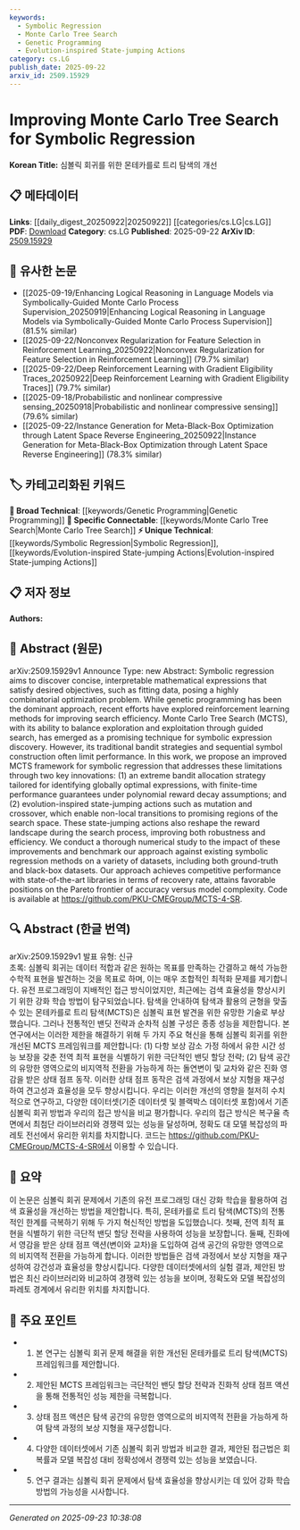 ```yaml
---
keywords:
  - Symbolic Regression
  - Monte Carlo Tree Search
  - Genetic Programming
  - Evolution-inspired State-jumping Actions
category: cs.LG
publish_date: 2025-09-22
arxiv_id: 2509.15929
---
```


<!-- KEYWORD_LINKING_METADATA:
{
  "processed_timestamp": "2025-09-23T10:38:08.004509",
  "vocabulary_version": "1.0",
  "selected_keywords": [
    "Symbolic Regression",
    "Monte Carlo Tree Search",
    "Genetic Programming",
    "Evolution-inspired State-jumping Actions"
  ],
  "rejected_keywords": [],
  "similarity_scores": {
    "Symbolic Regression": 0.8,
    "Monte Carlo Tree Search": 0.78,
    "Genetic Programming": 0.7,
    "Evolution-inspired State-jumping Actions": 0.75
  },
  "extraction_method": "AI_prompt_based",
  "budget_applied": true,
  "candidates_json": {
    "candidates": [
      {
        "surface": "Symbolic Regression",
        "canonical": "Symbolic Regression",
        "aliases": [
          "Symbolic Expression Discovery"
        ],
        "category": "unique_technical",
        "rationale": "This is a central concept in the paper, focusing on discovering mathematical expressions, which is unique and specific to the study.",
        "novelty_score": 0.7,
        "connectivity_score": 0.65,
        "specificity_score": 0.85,
        "link_intent_score": 0.8
      },
      {
        "surface": "Monte Carlo Tree Search",
        "canonical": "Monte Carlo Tree Search",
        "aliases": [
          "MCTS"
        ],
        "category": "specific_connectable",
        "rationale": "A key method discussed in the paper, relevant for linking to other works using this search strategy.",
        "novelty_score": 0.55,
        "connectivity_score": 0.8,
        "specificity_score": 0.75,
        "link_intent_score": 0.78
      },
      {
        "surface": "Genetic Programming",
        "canonical": "Genetic Programming",
        "aliases": [],
        "category": "broad_technical",
        "rationale": "A foundational approach in symbolic regression, providing context for the improvements proposed in the paper.",
        "novelty_score": 0.5,
        "connectivity_score": 0.7,
        "specificity_score": 0.65,
        "link_intent_score": 0.7
      },
      {
        "surface": "Evolution-inspired State-jumping Actions",
        "canonical": "Evolution-inspired State-jumping Actions",
        "aliases": [
          "State-jumping Actions",
          "Mutation and Crossover"
        ],
        "category": "unique_technical",
        "rationale": "Represents a novel technique introduced in the paper to enhance search efficiency, making it a unique contribution.",
        "novelty_score": 0.8,
        "connectivity_score": 0.6,
        "specificity_score": 0.9,
        "link_intent_score": 0.75
      }
    ],
    "ban_list_suggestions": [
      "method",
      "performance",
      "efficiency",
      "benchmark",
      "datasets"
    ]
  },
  "decisions": [
    {
      "candidate_surface": "Symbolic Regression",
      "resolved_canonical": "Symbolic Regression",
      "decision": "linked",
      "scores": {
        "novelty": 0.7,
        "connectivity": 0.65,
        "specificity": 0.85,
        "link_intent": 0.8
      }
    },
    {
      "candidate_surface": "Monte Carlo Tree Search",
      "resolved_canonical": "Monte Carlo Tree Search",
      "decision": "linked",
      "scores": {
        "novelty": 0.55,
        "connectivity": 0.8,
        "specificity": 0.75,
        "link_intent": 0.78
      }
    },
    {
      "candidate_surface": "Genetic Programming",
      "resolved_canonical": "Genetic Programming",
      "decision": "linked",
      "scores": {
        "novelty": 0.5,
        "connectivity": 0.7,
        "specificity": 0.65,
        "link_intent": 0.7
      }
    },
    {
      "candidate_surface": "Evolution-inspired State-jumping Actions",
      "resolved_canonical": "Evolution-inspired State-jumping Actions",
      "decision": "linked",
      "scores": {
        "novelty": 0.8,
        "connectivity": 0.6,
        "specificity": 0.9,
        "link_intent": 0.75
      }
    }
  ]
}
-->

# Improving Monte Carlo Tree Search for Symbolic Regression

**Korean Title:** 심볼릭 회귀를 위한 몬테카를로 트리 탐색의 개선

## 📋 메타데이터

**Links**: [[daily_digest_20250922|20250922]] [[categories/cs.LG|cs.LG]]
**PDF**: [Download](https://arxiv.org/pdf/2509.15929.pdf)
**Category**: cs.LG
**Published**: 2025-09-22
**ArXiv ID**: [2509.15929](https://arxiv.org/abs/2509.15929)

## 🔗 유사한 논문
- [[2025-09-19/Enhancing Logical Reasoning in Language Models via Symbolically-Guided Monte Carlo Process Supervision_20250919|Enhancing Logical Reasoning in Language Models via Symbolically-Guided Monte Carlo Process Supervision]] (81.5% similar)
- [[2025-09-22/Nonconvex Regularization for Feature Selection in Reinforcement Learning_20250922|Nonconvex Regularization for Feature Selection in Reinforcement Learning]] (79.7% similar)
- [[2025-09-22/Deep Reinforcement Learning with Gradient Eligibility Traces_20250922|Deep Reinforcement Learning with Gradient Eligibility Traces]] (79.7% similar)
- [[2025-09-18/Probabilistic and nonlinear compressive sensing_20250918|Probabilistic and nonlinear compressive sensing]] (79.6% similar)
- [[2025-09-22/Instance Generation for Meta-Black-Box Optimization through Latent Space Reverse Engineering_20250922|Instance Generation for Meta-Black-Box Optimization through Latent Space Reverse Engineering]] (78.3% similar)

## 🏷️ 카테고리화된 키워드
**🧠 Broad Technical**: [[keywords/Genetic Programming|Genetic Programming]]
**🔗 Specific Connectable**: [[keywords/Monte Carlo Tree Search|Monte Carlo Tree Search]]
**⚡ Unique Technical**: [[keywords/Symbolic Regression|Symbolic Regression]], [[keywords/Evolution-inspired State-jumping Actions|Evolution-inspired State-jumping Actions]]

## 📋 저자 정보

**Authors:** 

## 📄 Abstract (원문)

arXiv:2509.15929v1 Announce Type: new 
Abstract: Symbolic regression aims to discover concise, interpretable mathematical expressions that satisfy desired objectives, such as fitting data, posing a highly combinatorial optimization problem. While genetic programming has been the dominant approach, recent efforts have explored reinforcement learning methods for improving search efficiency. Monte Carlo Tree Search (MCTS), with its ability to balance exploration and exploitation through guided search, has emerged as a promising technique for symbolic expression discovery. However, its traditional bandit strategies and sequential symbol construction often limit performance. In this work, we propose an improved MCTS framework for symbolic regression that addresses these limitations through two key innovations: (1) an extreme bandit allocation strategy tailored for identifying globally optimal expressions, with finite-time performance guarantees under polynomial reward decay assumptions; and (2) evolution-inspired state-jumping actions such as mutation and crossover, which enable non-local transitions to promising regions of the search space. These state-jumping actions also reshape the reward landscape during the search process, improving both robustness and efficiency. We conduct a thorough numerical study to the impact of these improvements and benchmark our approach against existing symbolic regression methods on a variety of datasets, including both ground-truth and black-box datasets. Our approach achieves competitive performance with state-of-the-art libraries in terms of recovery rate, attains favorable positions on the Pareto frontier of accuracy versus model complexity. Code is available at https://github.com/PKU-CMEGroup/MCTS-4-SR.

## 🔍 Abstract (한글 번역)

arXiv:2509.15929v1 발표 유형: 신규  
초록: 심볼릭 회귀는 데이터 적합과 같은 원하는 목표를 만족하는 간결하고 해석 가능한 수학적 표현을 발견하는 것을 목표로 하며, 이는 매우 조합적인 최적화 문제를 제기합니다. 유전 프로그래밍이 지배적인 접근 방식이었지만, 최근에는 검색 효율성을 향상시키기 위한 강화 학습 방법이 탐구되었습니다. 탐색을 안내하여 탐색과 활용의 균형을 맞출 수 있는 몬테카를로 트리 탐색(MCTS)은 심볼릭 표현 발견을 위한 유망한 기술로 부상했습니다. 그러나 전통적인 밴딧 전략과 순차적 심볼 구성은 종종 성능을 제한합니다. 본 연구에서는 이러한 제한을 해결하기 위해 두 가지 주요 혁신을 통해 심볼릭 회귀를 위한 개선된 MCTS 프레임워크를 제안합니다: (1) 다항 보상 감소 가정 하에서 유한 시간 성능 보장을 갖춘 전역 최적 표현을 식별하기 위한 극단적인 밴딧 할당 전략; (2) 탐색 공간의 유망한 영역으로의 비지역적 전환을 가능하게 하는 돌연변이 및 교차와 같은 진화 영감을 받은 상태 점프 동작. 이러한 상태 점프 동작은 검색 과정에서 보상 지형을 재구성하여 견고성과 효율성을 모두 향상시킵니다. 우리는 이러한 개선의 영향을 철저히 수치적으로 연구하고, 다양한 데이터셋(기준 데이터셋 및 블랙박스 데이터셋 포함)에서 기존 심볼릭 회귀 방법과 우리의 접근 방식을 비교 평가합니다. 우리의 접근 방식은 복구율 측면에서 최첨단 라이브러리와 경쟁력 있는 성능을 달성하며, 정확도 대 모델 복잡성의 파레토 전선에서 유리한 위치를 차지합니다. 코드는 https://github.com/PKU-CMEGroup/MCTS-4-SR에서 이용할 수 있습니다.

## 📝 요약

이 논문은 심볼릭 회귀 문제에서 기존의 유전 프로그래밍 대신 강화 학습을 활용하여 검색 효율성을 개선하는 방법을 제안합니다. 특히, 몬테카를로 트리 탐색(MCTS)의 전통적인 한계를 극복하기 위해 두 가지 혁신적인 방법을 도입했습니다. 첫째, 전역 최적 표현을 식별하기 위한 극단적 밴딧 할당 전략을 사용하여 성능을 보장합니다. 둘째, 진화에서 영감을 받은 상태 점프 액션(변이와 교차)을 도입하여 검색 공간의 유망한 영역으로의 비지역적 전환을 가능하게 합니다. 이러한 방법들은 검색 과정에서 보상 지형을 재구성하여 강건성과 효율성을 향상시킵니다. 다양한 데이터셋에서의 실험 결과, 제안된 방법은 최신 라이브러리와 비교하여 경쟁력 있는 성능을 보이며, 정확도와 모델 복잡성의 파레토 경계에서 유리한 위치를 차지합니다.

## 🎯 주요 포인트

- 1. 본 연구는 심볼릭 회귀 문제 해결을 위한 개선된 몬테카를로 트리 탐색(MCTS) 프레임워크를 제안합니다.
- 2. 제안된 MCTS 프레임워크는 극단적인 밴딧 할당 전략과 진화적 상태 점프 액션을 통해 전통적인 성능 제한을 극복합니다.
- 3. 상태 점프 액션은 탐색 공간의 유망한 영역으로의 비지역적 전환을 가능하게 하여 탐색 과정의 보상 지형을 재구성합니다.
- 4. 다양한 데이터셋에서 기존 심볼릭 회귀 방법과 비교한 결과, 제안된 접근법은 회복률과 모델 복잡성 대비 정확성에서 경쟁력 있는 성능을 보였습니다.
- 5. 연구 결과는 심볼릭 회귀 문제에서 탐색 효율성을 향상시키는 데 있어 강화 학습 방법의 가능성을 시사합니다.


---

*Generated on 2025-09-23 10:38:08*